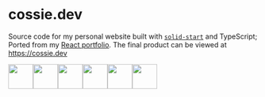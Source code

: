 # cossie.dev

Source code for my personal website built with [`solid-start`](https://start.solidjs.com) and TypeScript; Ported from my [React portfolio](https://github.com/cossieB/portfolio). The final product can be viewed at https://cossie.dev

<img src="https://cossie.dev/logos/typescript.png" width=50><img src="https://cossie.dev/logos/solid.png" width=50><img src="https://cossie.dev/logos/sass.png" width=50><img src="https://cossie.dev/logos/node.png" width=50><img src="https://logowik.com/content/uploads/images/vercel1868.jpg" width=50><img src="https://i0.wp.com/community.nodemailer.com/wp-content/uploads/2015/10/n2-2.png?fit=422%2C360&ssl=1" width=50>
